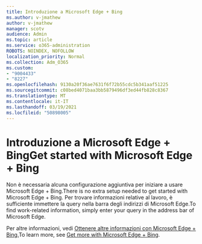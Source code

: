 ```yaml
---
title: Introduzione a Microsoft Edge + Bing
ms.author: v-jmathew
author: v-jmathew
manager: scotv
audience: Admin
ms.topic: article
ms.service: o365-administration
ROBOTS: NOINDEX, NOFOLLOW
localization_priority: Normal
ms.collection: Adm_O365
ms.custom:
- "9004433"
- "8227"
ms.openlocfilehash: 9130a20f36ae7631f6f72b55cdc5b341aaf51225
ms.sourcegitcommit: c08bed4071baa3bb5879496df3ed44fb828c8367
ms.translationtype: MT
ms.contentlocale: it-IT
ms.lasthandoff: 03/19/2021
ms.locfileid: "50898005"
---
```

# <a name="get-started-with-microsoft-edge--bing"></a><span data-ttu-id="4c3ee-102">Introduzione a Microsoft Edge + Bing</span><span class="sxs-lookup"><span data-stu-id="4c3ee-102">Get started with Microsoft Edge + Bing</span></span>

<span data-ttu-id="4c3ee-103">Non è necessaria alcuna configurazione aggiuntiva per iniziare a usare Microsoft Edge + Bing.</span><span class="sxs-lookup"><span data-stu-id="4c3ee-103">There is no extra setup needed to get started with Microsoft Edge + Bing.</span></span> <span data-ttu-id="4c3ee-104">Per trovare informazioni relative al lavoro, è sufficiente immettere la query nella barra degli indirizzi di Microsoft Edge.</span><span class="sxs-lookup"><span data-stu-id="4c3ee-104">To find work-related information, simply enter your query in the address bar of Microsoft Edge.</span></span>

<span data-ttu-id="4c3ee-105">Per altre informazioni, vedi [Ottenere altre informazioni con Microsoft Edge + Bing.](https://go.microsoft.com/fwlink/?linkid=2152963)</span><span class="sxs-lookup"><span data-stu-id="4c3ee-105">To learn more, see [Get more with Microsoft Edge + Bing](https://go.microsoft.com/fwlink/?linkid=2152963).</span></span>

